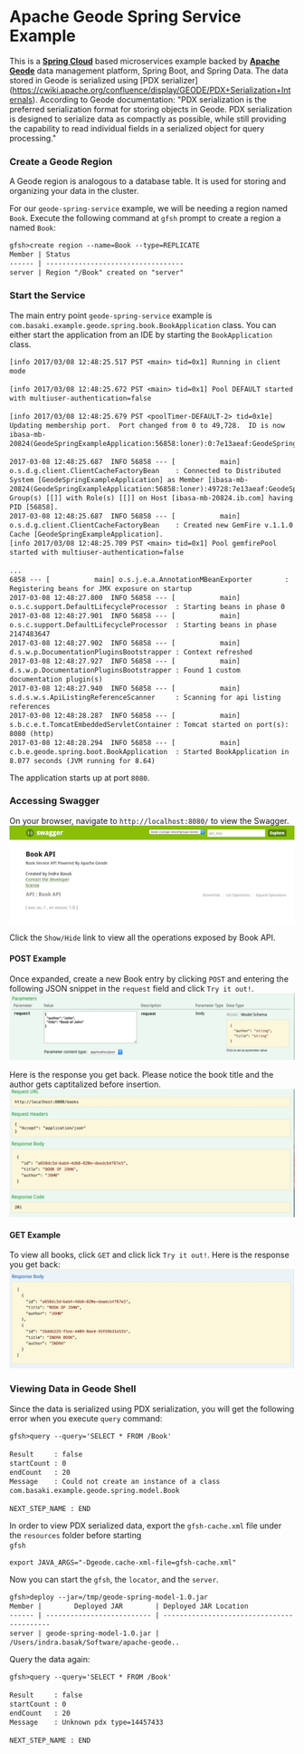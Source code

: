 Apache Geode Spring Service Example
=========================================
This is a [**Spring Cloud**](http://projects.spring.io/spring-cloud/) based microservices example backed by
[**Apache Geode**](http://geode.apache.org/) data management platform, Spring Boot, and Spring Data. The data stored in
Geode is serialized using [PDX serializer] (https://cwiki.apache.org/confluence/display/GEODE/PDX+Serialization+Internals).
According to Geode documentation:
"PDX serialization is the preferred serialization format for storing objects in Geode. PDX serialization is designed 
to serialize data as compactly as possible, while still providing the capability to read individual fields in a 
serialized object for query processing."

### Create a Geode Region
A Geode region is analogous to a database table. It is used for storing and organizing your data in the cluster.

For our `geode-spring-service` example, we will be needing a region named `Book`. Execute the following command at
`gfsh` prompt to create a region a named `Book`:
```
gfsh>create region --name=Book --type=REPLICATE
Member | Status
------ | ----------------------------------
server | Region "/Book" created on "server"
```

### Start the Service
The main entry point `geode-spring-service` example is `com.basaki.example.geode.spring.book.BookApplication` class.
You can either start the application from an IDE by starting the `BookApplication` class.
```
[info 2017/03/08 12:48:25.517 PST <main> tid=0x1] Running in client mode

[info 2017/03/08 12:48:25.672 PST <main> tid=0x1] Pool DEFAULT started with multiuser-authentication=false

[info 2017/03/08 12:48:25.679 PST <poolTimer-DEFAULT-2> tid=0x1e] Updating membership port.  Port changed from 0 to 49,728.  ID is now ibasa-mb-20824(GeodeSpringExampleApplication:56858:loner):0:7e13aeaf:GeodeSpringExampleApplication

2017-03-08 12:48:25.687  INFO 56858 --- [           main] o.s.d.g.client.ClientCacheFactoryBean    : Connected to Distributed System [GeodeSpringExampleApplication] as Member [ibasa-mb-20824(GeodeSpringExampleApplication:56858:loner):49728:7e13aeaf:GeodeSpringExampleApplication]in Group(s) [[]] with Role(s) [[]] on Host [ibasa-mb-20824.ib.com] having PID [56858].
2017-03-08 12:48:25.687  INFO 56858 --- [           main] o.s.d.g.client.ClientCacheFactoryBean    : Created new GemFire v.1.1.0 Cache [GeodeSpringExampleApplication].
[info 2017/03/08 12:48:25.709 PST <main> tid=0x1] Pool gemfirePool started with multiuser-authentication=false

...
6858 --- [           main] o.s.j.e.a.AnnotationMBeanExporter        : Registering beans for JMX exposure on startup
2017-03-08 12:48:27.800  INFO 56858 --- [           main] o.s.c.support.DefaultLifecycleProcessor  : Starting beans in phase 0
2017-03-08 12:48:27.901  INFO 56858 --- [           main] o.s.c.support.DefaultLifecycleProcessor  : Starting beans in phase 2147483647
2017-03-08 12:48:27.902  INFO 56858 --- [           main] d.s.w.p.DocumentationPluginsBootstrapper : Context refreshed
2017-03-08 12:48:27.927  INFO 56858 --- [           main] d.s.w.p.DocumentationPluginsBootstrapper : Found 1 custom documentation plugin(s)
2017-03-08 12:48:27.940  INFO 56858 --- [           main] s.d.s.w.s.ApiListingReferenceScanner     : Scanning for api listing references
2017-03-08 12:48:28.287  INFO 56858 --- [           main] s.b.c.e.t.TomcatEmbeddedServletContainer : Tomcat started on port(s): 8080 (http)
2017-03-08 12:48:28.294  INFO 56858 --- [           main] c.b.e.geode.spring.boot.BookApplication  : Started BookApplication in 8.077 seconds (JVM running for 8.64)
```
The application starts up at port `8080`.

### Accessing Swagger 
On your browser, navigate to `http://localhost:8080/` to view the Swagger. 
![](./img/book-swagger.png)

Click the `Show/Hide` link to view all the operations exposed by Book API.

#### POST Example
Once expanded, create a new Book entry by clicking `POST` and entering the following JSON snippet in the `request` field and click `Try it out!`. 
![](./img/book-post-req.png)

Here is the response you get back. Please notice the book title and the author gets captitalized before insertion.
![](./img/book-post-rsp.png)

#### GET Example
To view all books, click `GET` and click lick `Try it out!`. Here is the response you get back:
![](./img/book-get-rsp.png)

### Viewing Data in Geode Shell
Since the data is serialized using PDX serialization, you will get the following error when you execute `query`
command:
```
gfsh>query --query='SELECT * FROM /Book'

Result     : false
startCount : 0
endCount   : 20
Message    : Could not create an instance of a class com.basaki.example.geode.spring.model.Book

NEXT_STEP_NAME : END
```
In order to view PDX serialized data, export the `gfsh-cache.xml` file under the `resources` folder before starting  
`gfsh`
```
export JAVA_ARGS="-Dgeode.cache-xml-file=gfsh-cache.xml"
```
Now you can start the `gfsh`, the `locator`, and the `server`. 
```
gfsh>deploy --jar=/tmp/geode-spring-model-1.0.jar
Member |        Deployed JAR        | Deployed JAR Location
------ | -------------------------- | ------------------------------------------
server | geode-spring-model-1.0.jar | /Users/indra.basak/Software/apache-geode..
```

Query the data again:
```
gfsh>query --query='SELECT * FROM /Book'

Result     : false
startCount : 0
endCount   : 20
Message    : Unknown pdx type=14457433

NEXT_STEP_NAME : END
```